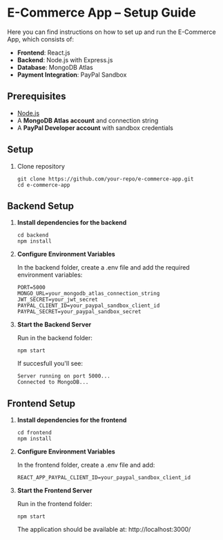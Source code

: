 # E-Commerce App – Setup Guide

Here you can find instructions on how to set up and run the E-Commerce App, which consists of:

* **Frontend**: React.js
* **Backend**: Node.js with Express.js
* **Database**: MongoDB Atlas
* **Payment Integration**: PayPal Sandbox

## Prerequisites

* [Node.js](https://nodejs.org/en)
* A **MongoDB Atlas account** and connection string
* A **PayPal Developer account** with sandbox credentials

## Setup
1. Clone repository
   ```console
   git clone https://github.com/your-repo/e-commerce-app.git
   cd e-commerce-app
   ```

## Backend Setup 

1. **Install dependencies for the backend**
    ```console
    cd backend
    npm install
    ```
2. **Configure Environment Variables**
   
   In the backend folder, create a .env file and add the required environment variables:
   ```console
   PORT=5000
   MONGO_URL=your_mongodb_atlas_connection_string
   JWT_SECRET=your_jwt_secret
   PAYPAL_CLIENT_ID=your_paypal_sandbox_client_id
   PAYPAL_SECRET=your_paypal_sandbox_secret
   ```

4. **Start the Backend Server**
   
   Run in the backend folder:
   ```console
   npm start
   ```

   If succesfull you'll see:
   ```console
   Server running on port 5000...
   Connected to MongoDB...
   ```
## Frontend Setup
1. **Install dependencies for the frontend**
    ```console
    cd frontend
    npm install
    ```
2. **Configure Environment Variables**
   
   In the frontend folder, create a .env file and add:
   ```console
   REACT_APP_PAYPAL_CLIENT_ID=your_paypal_sandbox_client_id
   ```

4. **Start the Frontend Server**
   
   Run in the frontend folder:
   ```console
   npm start
   ```

   The application should be available at: http://localhost:3000/
   
